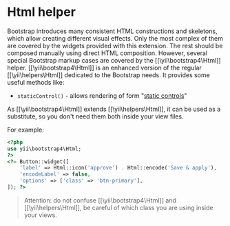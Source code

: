 Html helper
===========

Bootstrap introduces many consistent HTML constructions and skeletons, which allow creating different visual effects.
Only the most complex of them are covered by the widgets provided with this extension. The rest should be composed manually
using direct HTML composition.
However, several special Bootstrap markup cases are covered by the [[\yii\bootstrap4\Html]] helper.
[[\yii\bootstrap4\Html]] is an enhanced version of the regular [[\yii\helpers\Html]] dedicated to the Bootstrap needs.
It provides some useful methods like:

 - `staticControl()` - allows rendering of form "[static controls](https://getbootstrap.com/docs/4.1/components/forms/#readonly-plain-text)"

As [[\yii\bootstrap4\Html]] extends [[\yii\helpers\Html]], it can be used as a substitute, so you don't need them both
inside your view files.

For example:

```php
<?php
use yii\bootstrap4\Html;
?>
<?= Button::widget([
    'label' => Html::icon('approve') . Html::encode('Save & apply'),
    'encodeLabel' => false,
    'options' => ['class' => 'btn-primary'],
]); ?>
```

> Attention: do not confuse [[\yii\bootstrap4\Html]] and [[\yii\helpers\Html]], be careful of which class
  you are using inside your views.
